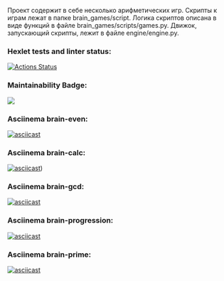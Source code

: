  Проект содержит в себе несколько арифметических игр. Скрипты к играм лежат в папке brain_games/script.
 Логика скриптов описана в виде функций в файле brain_games/scripts/games.py.
 Движок, запускающий скрипты, лежит в файле engine/engine.py.

### Hexlet tests and linter status:
[![Actions Status](https://github.com/klitale/python-project-49/workflows/hexlet-check/badge.svg)](https://github.com/klitale/python-project-49/actions)

### Maintainability Badge:
<a href="https://codeclimate.com/github/klitale/python-project-49/maintainability"><img src="https://api.codeclimate.com/v1/badges/c1c2f2d4c693a0b61a96/maintainability" /></a>

### Asciinema brain-even:
[![asciicast](https://asciinema.org/a/zEfNFwSIHFYCvUBV00fxKPga9.svg)](https://asciinema.org/a/zEfNFwSIHFYCvUBV00fxKPga9)

### Asciinema brain-calc:
[![asciicast](https://asciinema.org/a/600880.svg)](https://asciinema.org/a/600880))

### Asciinema brain-gcd:
[![asciicast](https://asciinema.org/a/600881.svg)](https://asciinema.org/a/600881)

### Asciinema brain-progression:
[![asciicast](https://asciinema.org/a/600887.svg)](https://asciinema.org/a/600887)

### Asciinema brain-prime:
[![asciicast](https://asciinema.org/a/600893.svg)](https://asciinema.org/a/600893)
